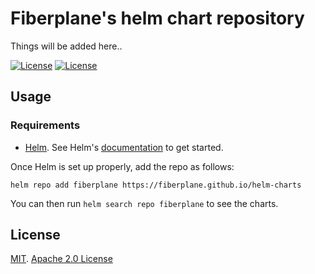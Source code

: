 # Fiberplane's helm chart repository
Things will be added here..

[![License](https://img.shields.io/badge/License-Apache%202.0-blue.svg)](https://opensource.org/licenses/Apache-2.0)
[![License](https://img.shields.io/badge/License-MIT-blue.svg)](https://opensource.org/licenses/MIT)

## Usage

### Requirements

 - [Helm](https://helm.sh). See Helm's [documentation](https://helm.sh/docs/) to get started.

Once Helm is set up properly, add the repo as follows:

```console
helm repo add fiberplane https://fiberplane.github.io/helm-charts
```

You can then run `helm search repo fiberplane` to see the charts.

## License

<!-- Keep full URL links to repo files because this README syncs from main to gh-pages.  -->
[MIT](https://github.com/fiberplane/helm-charts/blob/main/LICENSE-MIT).
[Apache 2.0 License](https://github.com/fiberplane/helm-charts/blob/main/LICENSE-APACHE)
